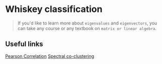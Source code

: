 # Whiskey classification

> If you'd like to learn more about `eigenvalues` and `eigenvectors`, you can take any course or any textbook on `matrix or linear algebra`.

## Useful links
[Pearson Correlation](https://www.sciencedirect.com/topics/computer-science/pearson-correlation)
[Spectral co-clustering](https://towardsdatascience.com/spectral-clustering-aba2640c0d5b)